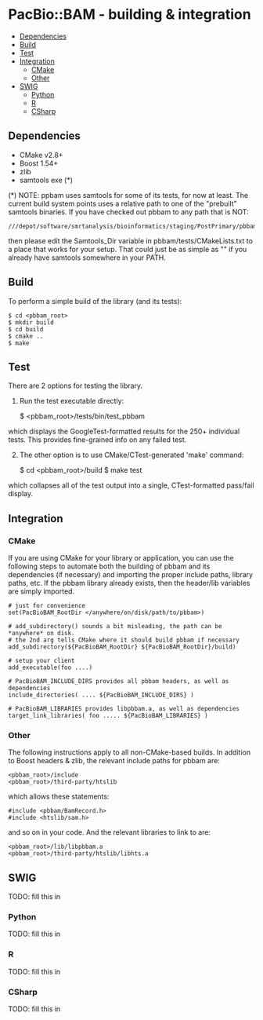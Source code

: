 # PacBio::BAM - building & integration

- [Dependencies](#dependencies)
- [Build](#build)
- [Test](#test)
- [Integration](#integration)
    - [CMake](#cmake)
	- [Other](#other)
- [SWIG](#swig)
    - [Python](#python)
	- [R](#r)
	- [CSharp](#csharp)

## Dependencies
  - CMake v2.8+
  - Boost 1.54+
  - zlib
  - samtools exe (*)

(*) NOTE: ppbam uses samtools for some of its tests, for now at least. The current
build system points uses a relative path to one of the "prebuilt" samtools binaries.
If you have checked out pbbam to any path that is NOT:

    ///depot/software/smrtanalysis/bioinformatics/staging/PostPrimary/pbbam

then please edit the Samtools_Dir variable in pbbam/tests/CMakeLists.txt to a place
that works for your setup. That could just be as simple as "" if you already have
samtools somewhere in your PATH.

## Build

To perform a simple build of the library (and its tests):

    $ cd <pbbam_root>
    $ mkdir build
    $ cd build
    $ cmake ..
    $ make

## Test
    
There are 2 options for testing the library. 

1) Run the test executable directly:

    $ <pbbam_root>/tests/bin/test_pbbam 

which displays the GoogleTest-formatted results for the 250+ individual tests. This
provides fine-grained info on any failed test.

2) The other option is to use CMake/CTest-generated 'make' command:

    $ cd <pbbam_root>/build
    $ make test

which collapses all of the test output into a single, CTest-formatted pass/fail display.

## Integration

### CMake

If you are using CMake for your library or application, you can use the following steps
to automate both the building of pbbam and its dependencies (if necessary) and importing
the proper include paths, library paths, etc. If the pbbam library already exists, then
the header/lib variables are simply imported.

    # just for convenience
    set(PacBioBAM_RootDir </anywhere/on/disk/path/to/pbbam>)  

    # add_subdirectory() sounds a bit misleading, the path can be *anywhere* on disk. 
    # the 2nd arg tells CMake where it should build pbbam if necessary
    add_subdirectory(${PacBioBAM_RootDir} ${PacBioBAM_RootDir}/build) 
  
    # setup your client 
    add_executable(foo ....)

    # PacBioBAM_INCLUDE_DIRS provides all pbbam headers, as well as dependencies
    include_directories( .... ${PacBioBAM_INCLUDE_DIRS} )

    # PacBioBAM_LIBRARIES provides libpbbam.a, as well as dependencies
    target_link_libraries( foo ..... ${PacBioBAM_LIBRARIES} )

### Other

The following instructions apply to all non-CMake-based builds. In addition to Boost headers & zlib, the relevant include paths for pbbam are:

    <pbbam_root>/include
    <pbbam_root>/third-party/htslib

which allows these statements:

    #include <pbbam/BamRecord.h>
    #include <htslib/sam.h>       

and so on in your code. And the relevant libraries to link to are:

    <pbbam_root>/lib/libpbbam.a
    <pbbam_root>/third-party/htslib/libhts.a

## SWIG

TODO: fill this in

### Python

TODO: fill this in

### R

TODO: fill this in

### CSharp

TODO: fill this in
